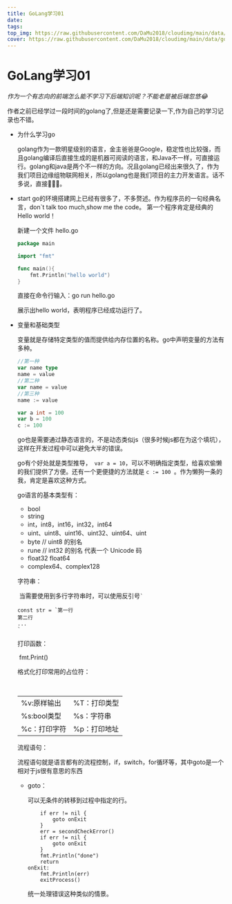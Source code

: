 ```yaml
---
title: GoLang学习01
date: 
tags:
top_img: https://raw.githubusercontent.com/DaMu2018/cloudimg/main/data/%E7%8B%97%E7%8B%97.jpg
cover: https://raw.githubusercontent.com/DaMu2018/cloudimg/main/data/golang.png
---
```

# GoLang学习01

*作为一个有志向的前端怎么能不学习下后端知识呢？不能老是被后端忽悠😂*

​		作者之前已经学过一段时间的golang了,但是还是需要记录一下,作为自己的学习记录也不错。

- 为什么学习go

  golang作为一款明星级别的语言，金主爸爸是Google，稳定性也比较强，而且golang编译后直接生成的是机器可阅读的语言，和Java不一样，可直接运行。golang和java是两个不一样的方向。况且golang已经出来很久了，作为我们项目边缘组物联网相关，所以golang也是我们项目的主力开发语言。话不多说，直接🐛🐛🐛。

- start
  go的环境搭建网上已经有很多了，不多赘述。作为程序员的一句经典名言，don`t talk too much,show me the code。
  第一个程序肯定是经典的Hello world！

  新建一个文件 hello.go

  ```go
  package main
  
  import "fmt"
  
  func main(){
      fmt.Println("hello world")
  }
  
  ```

  直接在命令行输入：go run hello.go

  展示出hello world，表明程序已经成功运行了。

- 变量和基础类型

  变量就是存储特定类型的值而提供给内存位置的名称。go中声明变量的方法有多种。

  ```go
  //第一种
  var name type 
  name = value
  //第二种
  var name = value
  //第三种
  name := value
  
  var a int = 100
  var b = 100
  c := 100
  ```

  go也是需要通过静态语言的，不是动态类似js（很多时候js都在为这个填坑），这样在开发过程中可以避免大半的错误。

  go有个好处就是类型推导，``` var a = 10```，可以不明确指定类型，给喜欢偷懒的我们提供了方便。还有一个更便捷的方法就是 ```c := 100 ```。作为懒狗一条的我，肯定是喜欢这种方式。

  go语言的基本类型有：

  - bool
  - string
  - int，int8，int16，int32，int64
  - uint、uint8、uint16、uint32、uint64、uint
  - byte // uint8 的别名
  - rune // int32 的别名 代表一个 Unicode 码
  - float32 float64
  - complex64、complex128

  字符串：

  ​	当需要使用到多行字符串时，可以使用反引号``` ` ```

  ```
  const str = `第一行
  第二行
  ...
  `
  ```

  打印函数：

  ​	fmt.Print()

  格式化打印常用的占位符：

  ​	

  |              |              |
  | ------------ | ------------ |
  | %v:原样输出  | %T：打印类型 |
  | %s:bool类型  | %s：字符串   |
  | %c：打印字符 | %p：打印地址 |

  流程语句：

  ​		流程语句就是语言都有的流程控制，if，switch，for循环等，其中goto是一个相对于js很有意思的东西

  - goto：

    可以无条件的转移到过程中指定的行。

    ```
        if err != nil {
            goto onExit
        }
        err = secondCheckError()
        if err != nil {
            goto onExit
        }
        fmt.Println("done")
        return
    onExit:
        fmt.Println(err)
        exitProcess()
    ```

    统一处理错误这种类似的情景。

    

